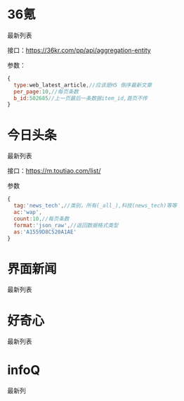 
36氪
======
最新列表

接口：https://36kr.com/pp/api/aggregation-entity

参数：
```javascript
{
  type:web_latest_article,//应该是H5 倒序最新文章
  per_page:10,//每页条数
  b_id:502685//上一页最后一条数据item_id,首页不传
}
```


今日头条
======
最新列表

接口：https://m.toutiao.com/list/

参数
```javascript
{
  tag:'news_tech',//类别，所有(_all_),科技(news_tech)等等
  ac:'wap',
  count:10,//每页条数
  format:'json_raw',//返回数据格式类型
  as:'A1559D8C520A1AE'
}
```

界面新闻
======
最新列表

好奇心
=====
最新列表

infoQ
=====
最新列




